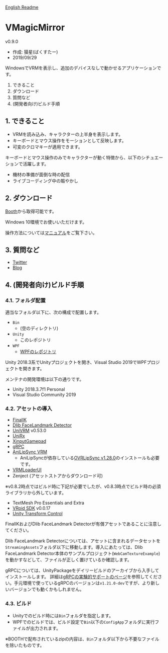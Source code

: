 [English Readme](https://github.com/malaybaku/VMagicMirror/blob/master/README_en.md)

# VMagicMirror

v0.9.0

* 作成: 獏星(ばくすたー)
* 2019/09/29

WindowsでVRMを表示し、追加のデバイスなしで動かせるアプリケーションです。

1. できること
2. ダウンロード
3. 質問など
4. (開発者向け)ビルド手順

## 1. できること

* VRMを読み込み、キャラクターの上半身を表示します。
* キーボードとマウス操作をモーションとして反映します。
* 可変のクロマキーが適用できます。

キーボードとマウス操作のみでキャラクターが動く特徴から、以下のシチュエーションで活躍します。

* 機材の準備が面倒な時の配信
* ライブコーディング中の賑やかし

## 2. ダウンロード

[Booth](https://booth.pm/ja/items/1272298)から取得可能です。

Windows 10環境でお使いいただけます。

操作方法については[マニュアル](https://github.com/malaybaku/VMagicMirror/blob/master/doc/manual.md)をご覧下さい。

## 3. 質問など

* [Twitter](https://twitter.com/baku_dreameater)
* [Blog](https://www.baku-dreameater.net/)


## 4. (開発者向け)ビルド手順

### 4.1. フォルダ配置

適当なフォルダ以下に、次の構成で配置します。

+ `Bin`
    + (空のディレクトリ)
+ `Unity`
    + このレポジトリ
+ `WPF`
    + [WPFのレポジトリ](https://github.com/malaybaku/VMAgicMirrorConfig)

Unity 2018.3系でUnityプロジェクトを開き、Visual Studio 2019でWPFプロジェクトを開きます。

メンテナの開発環境は以下の通りです。

* Unity 2018.3.7f1 Personal
* Visual Studio Community 2019

### 4.2. アセットの導入

* [FinalIK](https://assetstore.unity.com/packages/tools/animation/final-ik-14290)
* [Dlib FaceLandmark Detector](https://assetstore.unity.com/packages/tools/integration/dlib-facelandmark-detector-64314)
* [UniVRM](https://github.com/vrm-c/UniVRM) v0.53.0
* [UniRx](https://github.com/neuecc/UniRx)
* [XinputGamepad](https://github.com/kaikikazu/XinputGamePad)
* [gRPC](https://github.com/grpc/grpc)
* [AniLipSync VRM](https://github.com/sh-akira/AniLipSync-VRM)
    + AniLipSyncが依存している[OVRLipSync v1.28.0](https://developer.oculus.com/downloads/package/oculus-lipsync-unity/1.28.0/)のインストールも必要です。
* [VRMLoaderUI](https://github.com/m2wasabi/VRMLoaderUI)
* Zenject (アセットストアからダウンロード可)

※v0.8.2時点ではビルド時に下記が必要でしたが、v0.8.3時点でビルド時の必須ライブラリから外しています。

* TextMesh Pro Essentials and Extra
* [VRoid SDK](https://vroid.pixiv.help/hc/ja/sections/360002815734-VRoid-SDK-SDK%E9%80%A3%E6%90%BA%E3%82%B5%E3%83%BC%E3%83%93%E3%82%B9%E3%81%AB%E3%81%A4%E3%81%84%E3%81%A6) v0.0.17
* [Unity Transform Control](https://github.com/mattatz/unity-transform-control)

FinalIKおよびDlib FaceLandmark Detectorが有償アセットであることに注意してください。

Dlib FaceLandmark Detectorについては、アセットに含まれるデータセットを`StreamingAssets`フォルダ以下に移動します。導入にあたっては、Dlib FaceLandmark Detector本体のサンプルプロジェクト(`WebCamTextureExample`)を動かすなどして、ファイルが正しく置けているか確認します。

gRPCについては、UnityPackageをデイリービルドのアーカイブから入手してインストールします。
詳細は[gRPCの実験的サポートのページ](https://github.com/grpc/grpc/tree/master/src/csharp/experimental)を参照してください。手元環境で使っているgRPCのバージョンは`v1.21.0-dev`ですが、より新しいバージョンでも動くかもしれません。


### 4.3. ビルド

* Unityでのビルド時には`Bin`フォルダを指定します。
* WPFでのビルドでは、ビルド設定で`Bin`以下の`ConfigApp`フォルダに実行ファイルが出力されます。

※BOOTHで配布されているzipの内容は、`Bin`フォルダ以下から不要なファイルを除いたものです。
